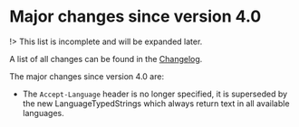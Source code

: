 # Major changes since version 4.0

!> This list is incomplete and will be expanded later.

A list of all changes can be found in the [Changelog](https://github.com/open-education-api/specification/blob/master/CHANGELOG.md).

The major changes since version 4.0 are:

- The `Accept-Language` header is no longer specified, it is superseded by the new LanguageTypedStrings which always return text in all available languages.
